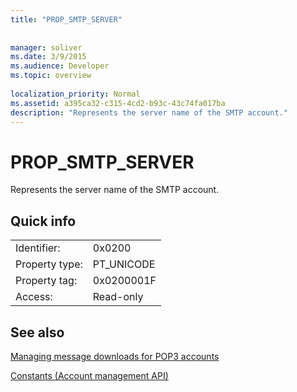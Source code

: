 ```yaml
---
title: "PROP_SMTP_SERVER"
 
 
manager: soliver
ms.date: 3/9/2015
ms.audience: Developer
ms.topic: overview
 
localization_priority: Normal
ms.assetid: a395ca32-c315-4cd2-b93c-43c74fa017ba
description: "Represents the server name of the SMTP account."
---
```


# PROP_SMTP_SERVER

Represents the server name of the SMTP account.
  
## Quick info

|||
|:-----|:-----|
|Identifier:  <br/> |0x0200  <br/> |
|Property type:  <br/> |PT_UNICODE  <br/> |
|Property tag:  <br/> |0x0200001F  <br/> |
|Access:  <br/> |Read-only  <br/> |
   
## See also



[Managing message downloads for POP3 accounts](managing-message-downloads-for-pop3-accounts.md)
  
[Constants (Account management API)](constants-account-management-api.md)

